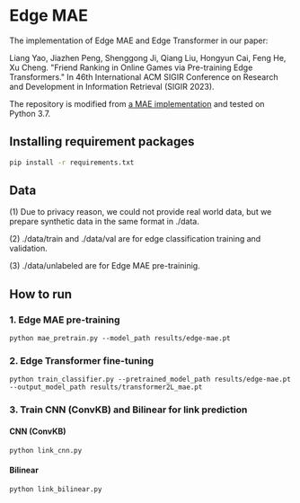 # Edge MAE

The implementation of Edge MAE and Edge Transformer in our paper: 

Liang Yao, Jiazhen Peng, Shenggong Ji, Qiang Liu, Hongyun Cai, Feng He, Xu Cheng. "Friend Ranking in Online Games via Pre-training Edge Transformers." In 46th International ACM SIGIR Conference on Research and Development in Information Retrieval (SIGIR 2023).

The repository is modified from [a MAE implementation](https://github.com/IcarusWizard/MAE) and tested on Python 3.7.


## Installing requirement packages

```bash
pip install -r requirements.txt
```

## Data

(1) Due to privacy reason, we could not provide real world data, but we prepare synthetic data in the same format in ./data.

(2) ./data/train and ./data/val are for edge classification training and validation.

(3) ./data/unlabeled are for Edge MAE pre-traininig.

## How to run
 
### 1. Edge MAE pre-training


```shell
python mae_pretrain.py --model_path results/edge-mae.pt
```


### 2. Edge Transformer fine-tuning

```shell
python train_classifier.py --pretrained_model_path results/edge-mae.pt --output_model_path results/transformer2L_mae.pt
```

### 3. Train CNN (ConvKB) and Bilinear for link prediction


#### CNN (ConvKB)

```shell
python link_cnn.py
```

#### Bilinear

```shell
python link_bilinear.py
```
